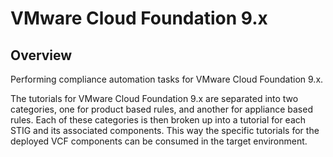 # VMware Cloud Foundation 9.x

## Overview
Performing compliance automation tasks for VMware Cloud Foundation 9.x.

The tutorials for VMware Cloud Foundation 9.x are separated into two categories, one for product based rules, and another for appliance based rules. Each of these categories is then broken up into a tutorial for each STIG and its associated components. This way the specific tutorials for the deployed VCF components can be consumed in the target environment.  
